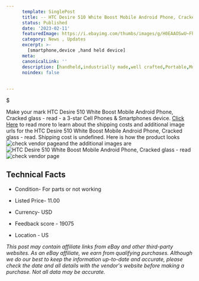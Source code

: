 ```yaml
---
      template: SinglePost
      title: -- HTC Desire 510 White Boost Mobile Android Phone, Cracked glass - read
      status: Published
      date: '2023-02-11'
      featuredImage: https://i.ebayimg.com/thumbs/images/g/H0EAAOSwU~FhG-DS/s-l225.jpg
      category: News , Updates
      excerpt: >-
        [smartphone,device ,hand held device]
      meta:
      canonicalLink: ''
      description: [handheld,industrially made,well crafted,Portable,Mobile,Compact,Convenient,Lightweight,Maneuverable,Man-portable,Miniature,Carriable,Hand-held,Light,Holdable,Transportable,Mobile device,Pocket-sized,On-the-go,Wireless,Cordless,Compact size,Convenient size, smartphone,device ,hand held device]
      noindex: false
      
        
---
```

$

Make your mark HTC Desire 510 White Boost Mobile Android Phone, Cracked glass - read - a 3-star Cell Phones & Smartphones device. [Click Here](https://www.ebay.com/itm/203564831936?hash=item2f6568d4c0%3Ag%3AH0EAAOSwU%7EFhG-DS&mkevt=1&mkcid=1&mkrid=711-53200-19255-0&campid=%253CePNCampaignId%253E&customid=%253CreferenceId%253E&toolid=10049) to read more to learn about the shipping costs and additional image urls for the HTC Desire 510 White Boost Mobile Android Phone, Cracked glass - read. Shipping cost is undefined. Here is how the product looks ![check vendor page](https://i.ebayimg.com/thumbs/images/g/H0EAAOSwU~FhG-DS/s-l225.jpg)and the additional images are![HTC Desire 510 White Boost Mobile Android Phone, Cracked glass - read](https://i.ebayimg.com/images/g/H0EAAOSwU~FhG-DS/s-l1600.jpg)![check vendor page](https://origin-galleryplus.ebayimg.com/ws/web/203564831936_2_0_1/225x225.jpg,https://origin-galleryplus.ebayimg.com/ws/web/203564831936_3_0_1/225x225.jpg,https://origin-galleryplus.ebayimg.com/ws/web/203564831936_4_0_1/225x225.jpg)



 ## Technical Facts 



     
      

 - Condition- For parts or not working 


      

 - Listed Price- 11.00 


      

 - Currency- USD 


      

 - Feedback score - 19075 


      

 - Location - US 


      
      

 *_This post may contain affiliate links from eBay and other third-party websites. As an eBay affiliate, we earn from qualifying purchases. Although we do our best to keep the information up-to-date and accurate, please check the date and all details with the vendor's website before making a purchase. Not all data may be accurate._*






